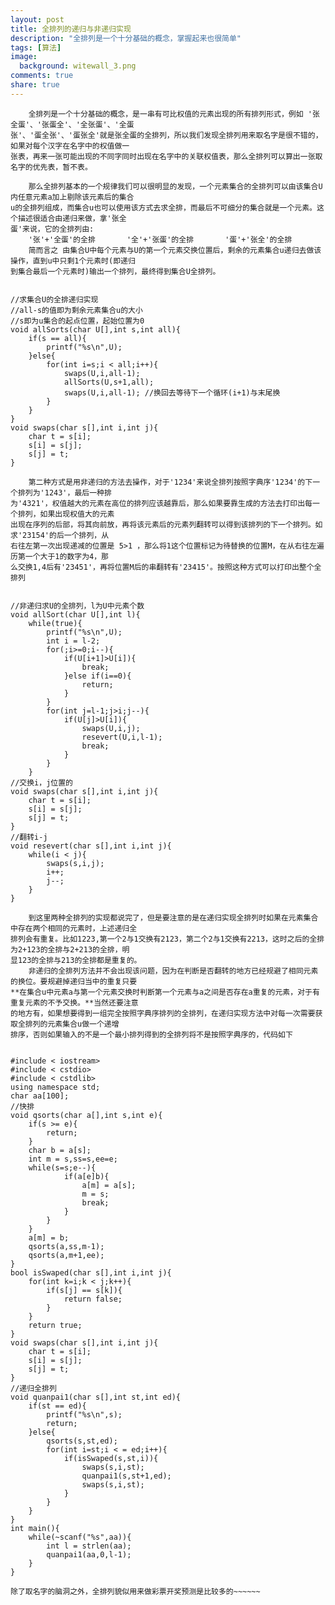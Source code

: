 ```yaml
---
layout: post
title: 全排列的递归与非递归实现
description: "全排列是一个十分基础的概念，掌握起来也很简单"
tags: [算法]
image:
  background: witewall_3.png
comments: true
share: true
---
```


		全排列是一个十分基础的概念，是一串有可比权值的元素出现的所有排列形式，例如 '张全蛋'、'张蛋全'、'全张蛋'、'全蛋
	张'、'蛋全张'、'蛋张全'就是张全蛋的全排列，所以我们发现全排列用来取名字是很不错的，如果对每个汉字在名字中的权值做一
	张表，再来一张可能出现的不同字同时出现在名字中的关联权值表，那么全排列可以算出一张取名字的优先表，暂不表。

<!--more-->	

		那么全排列基本的一个规律我们可以很明显的发现，一个元素集合的全排列可以由该集合U内任意元素a加上剔除该元素后的集合
	u的全排列组成，而集合u也可以使用该方式去求全排，而最后不可细分的集合就是一个元素。这个描述很适合由递归来做，拿'张全
	蛋'来说，它的全排列由:
		'张'+'全蛋'的全排       '全'+'张蛋'的全排       '蛋'+'张全'的全排
		简而言之 由集合U中每个元素与U的第一个元素交换位置后，剩余的元素集合u递归去做该操作，直到u中只剩1个元素时(即递归
	到集合最后一个元素时)输出一个排列，最终得到集合U全排列。
	
<pre><code>
//求集合U的全排递归实现 
//all-s的值即为剩余元素集合u的大小
//s即为u集合的起点位置，起始位置为0
void allSorts(char U[],int s,int all){
	if(s == all){
		printf("%s\n",U);	
	}else{
		for(int i=s;i < all;i++){
			swaps(U,i,all-1);
			allSorts(U,s+1,all);
			swaps(U,i,all-1); //换回去等待下一个循环(i+1)与末尾换
		}
	}
}
void swaps(char s[],int i,int j){
	char t = s[i];
	s[i] = s[j];
	s[j] = t;
}
</code></pre>

		第二种方式是用非递归的方法去操作，对于'1234'来说全排列按照字典序'1234'的下一个排列为'1243'，最后一种排
	为'4321'，权值越大的元素在高位的排列应该越靠后，那么如果要靠生成的方法去打印出每一个排列，如果出现权值大的元素
	出现在序列的后部，将其向前放，再将该元素后的元素列翻转可以得到该排列的下一个排列。如求'23154'的后一个排列，从
	右往左第一次出现递减的位置是 5>1 ，那么将1这个位置标记为待替换的位置M，在从右往左遍历第一个大于1的数字为4，那
	么交换1,4后有'23451'，再将位置M后的串翻转有'23415'。按照这种方式可以打印出整个全排列
		
		
<pre><code>
//非递归求U的全排列，l为U中元素个数
void allSort(char U[],int l){
	while(true){
		printf("%s\n",U);
		int i = l-2;
		for(;i>=0;i--){
			if(U[i+1]>U[i]){
				break;
			}else if(i==0){
				return;
			}
		}
		for(int j=l-1;j>i;j--){
			if(U[j]>U[i]){
				swaps(U,i,j);
				resevert(U,i,l-1);
				break;
			}
		}	
	}
//交换i，j位置的
void swaps(char s[],int i,int j){
	char t = s[i];
	s[i] = s[j];
	s[j] = t;
}
//翻转i-j
void resevert(char s[],int i,int j){
	while(i < j){
		swaps(s,i,j);
		i++;
		j--;
	}
}
</code></pre>

		到这里两种全排列的实现都说完了，但是要注意的是在递归实现全排列时如果在元素集合中存在两个相同的元素时，上述递归全
	排列会有重复。比如1223,第一个2与1交换有2123，第二个2与1交换有2213，这时之后的全排为2+123的全排与2+213的全排，明
	显123的全排与213的全排都是重复的。
		非递归的全排列方法并不会出现该问题，因为在判断是否翻转的地方已经规避了相同元素的换位。要规避掉递归当中的重复只要
	**在集合u中元素a与第一个元素交换时判断第一个元素与a之间是否存在a重复的元素，对于有重复元素的不予交换。**当然还要注意
	的地方有，如果想要得到一组完全按照字典序排列的全排列，在递归实现方法中对每一次需要获取全排列的元素集合u做一个递增
	排序，否则如果输入的不是一个最小排列得到的全排列将不是按照字典序的，代码如下
		

<pre><code>
#include < iostream>
#include < cstdio>
#include < cstdlib>
using namespace std;
char aa[100];
//快排 
void qsorts(char a[],int s,int e){
	if(s >= e){
		return;
	}
	char b = a[s];
	int m = s,ss=s,ee=e;
	while(s<e){
		for(;e>=s;e--){
			if(a[e]<b){
				a[m] = a[e];
				m = e;
				break;
			}
		}
		for(;s<=e;s++){
			if(a[s]>b){
				a[m] = a[s];
				m = s;
				break;
			}
		}
	}
	a[m] = b;
	qsorts(a,ss,m-1);
	qsorts(a,m+1,ee);
}
bool isSwaped(char s[],int i,int j){
	for(int k=i;k < j;k++){
		if(s[j] == s[k]){
			return false;	
		}
	}
	return true;
}
void swaps(char s[],int i,int j){
	char t = s[i];
	s[i] = s[j];
	s[j] = t;
}
//递归全排列 
void quanpai1(char s[],int st,int ed){
	if(st == ed){
		printf("%s\n",s);
		return;
	}else{
		qsorts(s,st,ed);
		for(int i=st;i < = ed;i++){
			if(isSwaped(s,st,i)){
				swaps(s,i,st);
				quanpai1(s,st+1,ed);
				swaps(s,i,st);
			}
		}	
	}
}
int main(){
	while(~scanf("%s",aa)){
		int l = strlen(aa);
		quanpai1(aa,0,l-1);
	}
}
</code></pre>

	除了取名字的脑洞之外，全排列貌似用来做彩票开奖预测是比较多的~~~~~~

